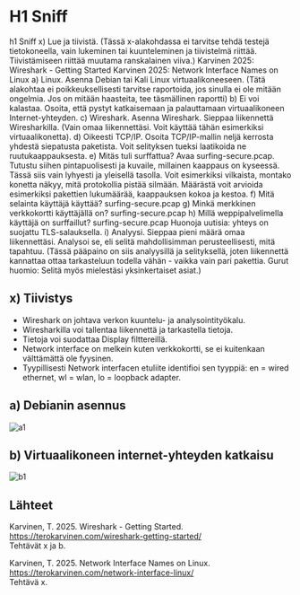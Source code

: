 # H1 Sniff

h1 Sniff
x) Lue ja tiivistä. (Tässä x-alakohdassa ei tarvitse tehdä testejä tietokoneella, vain lukeminen tai kuunteleminen ja tiivistelmä riittää. Tiivistämiseen riittää muutama ranskalainen viiva.)
Karvinen 2025: Wireshark - Getting Started
Karvinen 2025: Network Interface Names on Linux
a) Linux. Asenna Debian tai Kali Linux virtuaalikoneeseen. (Tätä alakohtaa ei poikkeuksellisesti tarvitse raportoida, jos sinulla ei ole mitään ongelmia. Jos on mitään haasteita, tee täsmällinen raportti)
b) Ei voi kalastaa. Osoita, että pystyt katkaisemaan ja palauttamaan virtuaalikoneen Internet-yhteyden.
c) Wireshark. Asenna Wireshark. Sieppaa liikennettä Wiresharkilla. (Vain omaa liikennettäsi. Voit käyttää tähän esimerkiksi virtuaalikonetta).
d) Oikeesti TCP/IP. Osoita TCP/IP-mallin neljä kerrosta yhdestä siepatusta paketista. Voit selityksen tueksi laatikoida ne ruutukaappauksesta.
e) Mitäs tuli surffattua? Avaa surfing-secure.pcap. Tutustu siihen pintapuolisesti ja kuvaile, millainen kaappaus on kyseessä. Tässä siis vain lyhyesti ja yleisellä tasolla. Voit esimerkiksi vilkaista, montako konetta näkyy, mitä protokollia pistää silmään. Määrästä voit arvioida esimerkiksi pakettien lukumäärää, kaappauksen kokoa ja kestoa.
f) Mitä selainta käyttäjä käyttää? surfing-secure.pcap
g) Minkä merkkinen verkkokortti käyttäjällä on? surfing-secure.pcap
h) Millä weppipalvelimella käyttäjä on surffaillut? surfing-secure.pcap
Huonoja uutisia: yhteys on suojattu TLS-salauksella.
i) Analyysi. Sieppaa pieni määrä omaa liikennettäsi. Analysoi se, eli selitä mahdollisimman perusteellisesti, mitä tapahtuu. (Tässä pääpaino on siis analyysillä ja selityksellä, joten liikennettä kannattaa ottaa tarkasteluun todella vähän - vaikka vain pari pakettia. Gurut huomio: Selitä myös mielestäsi yksinkertaiset asiat.)

## x) Tiivistys

- Wireshark on johtava verkon kuuntelu- ja analysointityökalu. 
- Wiresharkilla voi tallentaa liikennettä ja tarkastella tietoja.
- Tietoja voi suodattaa Display filttereillä.
- Network interface on melkein kuten verkkokortti, se ei kuitenkaan välttämättä ole fyysinen.
- Tyypillisesti Network interfacen etuliite identifioi sen tyyppiä: en = wired ethernet, wl = wlan, lo = loopback adapter.

## a) Debianin asennus

![a1](https://github.com/user-attachments/assets/762076dd-1a69-4bb3-b86e-201325c399a9)

## b) Virtuaalikoneen internet-yhteyden katkaisu


![b1](https://github.com/user-attachments/assets/19ddc58e-47eb-436d-ac4a-c97b35756bbe)



## Lähteet
Karvinen, T. 2025. Wireshark - Getting Started.    
https://terokarvinen.com/wireshark-getting-started/    
Tehtävät x ja b.    

Karvinen, T. 2025. Network Interface Names on Linux.    
https://terokarvinen.com/network-interface-linux/    
Tehtävä x.    
